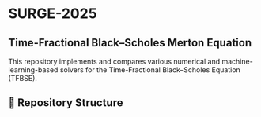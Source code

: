 # SURGE-2025

## Time-Fractional Black–Scholes Merton Equation

This repository implements and compares various numerical and machine-learning-based solvers for the Time-Fractional Black–Scholes Equation (TFBSE).

## 📂 Repository Structure
